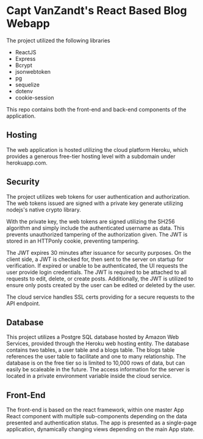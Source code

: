 # Capt VanZandt's React Based Blog Webapp

The project utilized the following libraries
- ReactJS
- Express
- Bcrypt
- jsonwebtoken
- pg
- sequelize
- dotenv
- cookie-session

This repo contains both the front-end and back-end components of the application.

## Hosting

The web application is hosted utilizing the cloud platform Heroku, which provides a generous free-tier hosting level with a subdomain under herokuapp.com.

## Security

The project utilizes web tokens for user authentication and authorization. The web tokens issued are signed with a private key generate utilizing nodejs's native crypto library. 

With the private key, the web tokens are signed utilizing the SH256 algorithm and simply include the authenticated username as data. This prevents unauthorized tampering of the authorization given. The JWT is stored in an HTTPonly cookie, preventing tampering. 

The JWT expires 30 minutes after issuance for security purposes. On the client side, a JWT is checked for, then sent to the server on startup for verification. If expired or unable to be authenticated, the UI requests the user provide login credentials. The JWT is required to be attached to all requests to edit, delete, or create posts. Additionally, the JWT is utilized to ensure only posts created by the user can be edited or deleted by the user. 

The cloud service handles SSL certs providing for a secure requests to the API endpoint.

## Database

This project utilizes a Postgre SQL database hosted by Amazon Web Services, provided through the Heroku web hosting entity. The database contains two tables, a user table and a blogs table. The blogs table references the user table to facilitate and one to many relationship. The database is on the free tier so is limited to 10,000 rows of data, but can easily be scaleable in the future. The access information for the server is located in a private environment variable inside the cloud service.

## Front-End

The front-end is based on the react framework, within one master App React component with multiple sub-components depending on the data presented and authentication status. The app is presented as a single-page application, dynamically changing views depending on the main App state. 

